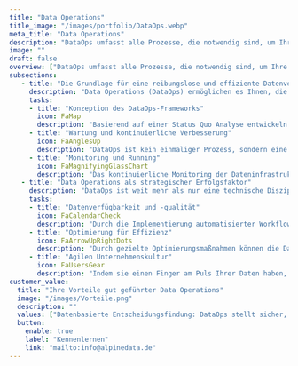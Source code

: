 ```yaml
---
title: "Data Operations"
title_image: "/images/portfolio/DataOps.webp"
meta_title: "Data Operations"
description: "DataOps umfasst alle Prozesse, die notwendig sind, um Ihre Dateninfrastruktur reibungslos am Laufen zu halten und kontinuierlich zu optimieren."
image: ""
draft: false
overview: ["DataOps umfasst alle Prozesse, die notwendig sind, um Ihre Dateninfrastruktur reibungslos am Laufen zu halten und kontinuierlich zu optimieren. Von der Wartung über Tests bis hin zu Monitoring und Optimierung – Gut geplante DataOps stellen sicher, dass Ihre Daten zuverlässig und in höchster Qualität zur Verfügung stehen, sodass Ihr Unternehmen datengetriebene Entscheidungen effizient treffen kann.", "Ein durchdachter DataOps-Ansatz hilft Ihnen, die Datenverarbeitung zu beschleunigen, die Genauigkeit zu erhöhen und letztlich Kosten zu senken. Er stellt sicher, dass Datenprozesse nicht nur stabil, sondern auch flexibel und skalierbar sind. Dies ist besonders wichtig in dynamischen Umgebungen, in denen schnelle Anpassungen an neue Anforderungen oder unerwartete Veränderungen notwendig sind","Wie können Sie sicherstellen, dass Ihre Dateninfrastruktur zuverlässig und skalierbar bleibt? Welche Wartungs- und Optimierungsmethoden sind für Ihre Geschäftsprozesse am effektivsten? Wie können Sie sicherstellen, dass Ihre Datenprozesse flexibel genug sind, um auf wechselnde Anforderungen zu reagieren? Data Operations geben Ihnen Antworten auf diese Fragen."]
subsections: 
   - title: "Die Grundlage für eine reibungslose und effiziente Datenverarbeitung schaffen"
     description: "Data Operations (DataOps) ermöglichen es Ihnen, die in Ihrem Unternehmen generierten Daten sicher und effizient zu verarbeiten, um zuverlässige Geschäftsergebnisse zu erzielen. Durch den Einsatz bewährter Wartungs-, Test- und Optimierungsmethoden sorgen DataOps dafür, dass Ihre Dateninfrastruktur stets stabil und leistungsfähig bleibt, sodass Ihre Daten zuverlässig genutzt werden können."
     tasks: 
     - title: "Konzeption des DataOps-Frameworks​"
       icon: FaMap
       description: "Basierend auf einer Status Quo Analyse entwickeln wir ein DataOps-Framework, das die richtige Infrastruktur, passende Tools und klar definierte Rollen und Prozesse umfasst, um Ihre Datenverarbeitung effektiv zu verwalten und zu optimieren." 
     - title: "Wartung und kontinuierliche Verbesserung​"
       icon: FaAnglesUp
       description: "DataOps ist kein einmaliger Prozess, sondern eine kontinuierliche Aufgabe. Regelmäßige Wartung der Dateninfrastruktur verhindert Ausfälle und stellt sicher, dass alle Komponenten optimal arbeiten. Durch kontinuierliche Verbesserung und Optimierung kann die Effizienz gesteigert und die Verarbeitungsgeschwindigkeit erhöht werden."  
     - title: "Monitoring und Running"
       icon: FaMagnifyingGlassChart
       description: "Das kontinuierliche Monitoring der Dateninfrastruktur stellt sicher, dass alle Systeme jederzeit ordnungsgemäß funktionieren. DataOps ermöglicht eine Echtzeit-Überwachung, die es dem Unternehmen erlaubt, sofort auf Probleme zu reagieren."  
   - title: "Data Operations als strategischer Erfolgsfaktor​"
     description: "DataOps ist weit mehr als nur eine technische Disziplin – es ist ein strategischer Erfolgsfaktor für jedes datengetriebene Unternehmen. Es sorgt dafür, dass Ihre Dateninfrastruktur stabil, skalierbar und effizient bleibt, während sie gleichzeitig die Grundlage für Innovationen und kontinuierliche Verbesserungen bildet. Indem Sie DataOps in Ihrem Unternehmen verankern, schaffen Sie die Voraussetzung für eine agile, datengetriebene Unternehmenskultur, die Ihnen einen entscheidenden Wettbewerbsvorteil verschafft."
     tasks: 
     - title: "Datenverfügbarkeit und -qualität"
       icon: FaCalendarCheck
       description: "Durch die Implementierung automatisierter Workflows zur Datenverarbeitung und -validierung wird die automatische Integrität Ihrer Daten gewährleistet, was wiederum die Basis für fundierte Geschäftsentscheidungen bildet" 
     - title: "Optimierung für Effizienz"
       icon: FaArrowUpRightDots
       description: "Durch gezielte Optimierungsmaßnahmen können die Datenexploration, -verständnisaufbau und -verarbeitung beschleunigt, Ressourcen besser genutzt und die Gesamtkosten gesenkt werden.​" 
     - title: "Agilen Unternehmenskultur"
       icon: FaUsersGear
       description: "Indem sie einen Finger am Puls Ihrer Daten haben, brechen sie Silos zwischen Teams auf und fördern eine enge Zusammenarbeit zwischen Fachabteilungen, Entwicklern und IT-Teams, was so laufend die Prozesseffizienz und Innovationskultur fördert.​"
customer_value:
  title: "Ihre Vorteile gut geführter Data Operations"
  image: "/images/Vorteile.png"
  description: ""
  values: ["Datenbasierte Entscheidungsfindung: DataOps stellt sicher, dass stets qualitativ hochwertige und aktuelle Daten zur Verfügung stehen. Dies ermöglicht es Unternehmen, fundierte, datenbasierte Entscheidungen zu treffen und Risiken zu minimieren.", "Effizientere Zusammenarbeit: DataOps fördert eine enge Zusammenarbeit zwischen Datenwissenschaftlern, IT-Teams und Entwicklern, indem es Silos aufbricht und gemeinsame Workflows schafft.", "Verbesserte Skalierbarkeit: Mit einem durchdachten DataOps-Ansatz lassen sich Datenprozesse flexibel und skalierbar gestalten, sodass Unternehmen effizient auf steigende Datenmengen und neue Anforderungen reagieren können, ohne ihre Systeme zu überlasten.", "Höhere Datenqualität: Durch automatisierte Tests und kontinuierliche Überwachung sorgt DataOps für konsistente Datenqualität. Fehler und Unstimmigkeiten werden frühzeitig erkannt und behoben, was zu zuverlässigeren Analysen und Entscheidungsgrundlagen führt."]  
  button:
    enable: true
    label: "Kennenlernen"
    link: "mailto:info@alpinedata.de"  
---
```

